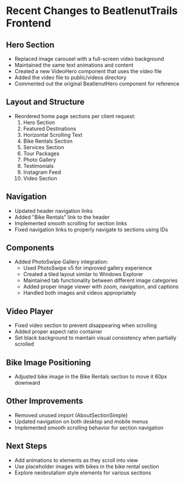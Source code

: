 # Recent Changes to BeatlenutTrails Frontend

## Hero Section
- Replaced image carousel with a full-screen video background
- Maintained the same text animations and content
- Created a new VideoHero component that uses the video file
- Added the video file to public/videos directory
- Commented out the original BeatlenutHero component for reference

## Layout and Structure
- Reordered home page sections per client request:
  1. Hero Section
  2. Featured Destinations
  3. Horizontal Scrolling Text
  4. Bike Rentals Section
  5. Services Section
  6. Tour Packages
  7. Photo Gallery
  8. Testimonials
  9. Instagram Feed
  10. Video Section

## Navigation
- Updated header navigation links
- Added "Bike Rentals" link to the header
- Implemented smooth scrolling for section links
- Fixed navigation links to properly navigate to sections using IDs

## Components
- Added PhotoSwipe Gallery integration:
  - Used PhotoSwipe v5 for improved gallery experience
  - Created a tiled layout similar to Windows Explorer
  - Maintained tab functionality between different image categories
  - Added proper image viewer with zoom, navigation, and captions
  - Handled both images and videos appropriately

## Video Player
- Fixed video section to prevent disappearing when scrolling
- Added proper aspect ratio container
- Set black background to maintain visual consistency when partially scrolled

## Bike Image Positioning
- Adjusted bike image in the Bike Rentals section to move it 60px downward

## Other Improvements
- Removed unused import (AboutSectionSimple) 
- Updated navigation on both desktop and mobile menus
- Implemented smooth scrolling behavior for section navigation

## Next Steps
- Add animations to elements as they scroll into view
- Use placeholder images with bikes in the bike rental section
- Explore neobrutalism style elements for various sections